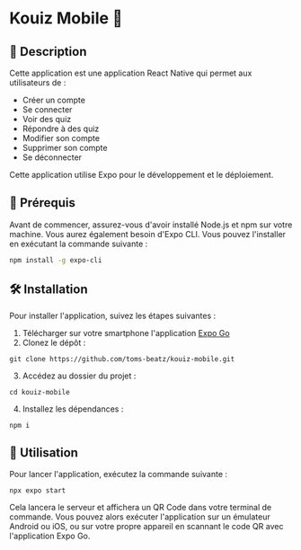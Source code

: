 # Kouiz Mobile 📱

## 📝 Description

Cette application est une application React Native qui permet aux utilisateurs de :

- Créer un compte
- Se connecter
- Voir des quiz 
- Répondre à des quiz 
- Modifier son compte 
- Supprimer son compte
- Se déconnecter

Cette application utilise Expo pour le développement et le déploiement.

<!-- ## 🎨 Maquettes/Aperçu
<img src="./assets/views/register.PNG" width="50%"/>
<img src="./assets/views/login.PNG" width="50%"/>
<img src="./assets/views/home-screen.PNG" width="50%"/>
<img src="./assets/views/kouiz-screen.PNG" width="50%"/>
<img src="./assets/views/profile-screen.PNG" width="50%"/> -->


## 🚨 Prérequis

Avant de commencer, assurez-vous d'avoir installé Node.js et npm sur votre machine. Vous aurez également besoin d'Expo CLI. Vous pouvez l'installer en exécutant la commande suivante :

```bash
npm install -g expo-cli
```

## 🛠️ Installation
Pour installer l'application, suivez les étapes suivantes :

1. Télécharger sur votre smartphone l'application [Expo Go](https://expo.dev/go)
2. Clonez le dépôt :
```
git clone https://github.com/toms-beatz/kouiz-mobile.git
```
3. Accédez au dossier du projet :
```
cd kouiz-mobile
```
4. Installez les dépendances :
```
npm i
```

## 📲 Utilisation
Pour lancer l'application, exécutez la commande suivante :
```
npx expo start
```

Cela lancera le serveur et affichera un QR Code dans votre terminal de commande. Vous pouvez alors exécuter l'application sur un émulateur Android ou iOS, ou sur votre propre appareil en scannant le code QR avec l'application Expo Go.
